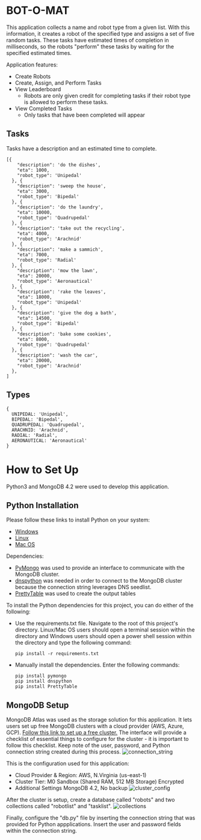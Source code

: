 # BOT-O-MAT
This application collects a name and robot type from a given list. With this information, it creates a robot of the specified type and assigns a set of five random tasks. These tasks have estimated times of completion in milliseconds, so the robots "perform" these tasks by waiting for the specified estimated times.

Application features:
  - Create Robots
  - Create, Assign, and Perform Tasks
  - View Leaderboard
    - Robots are only given credit for completing tasks if their robot type is allowed to perform these tasks.
  - View Completed Tasks
    - Only tasks that have been completed will appear

## Tasks
Tasks have a description and an estimated time to complete.

```
[{
    "description": 'do the dishes',
    "eta": 1000,
    "robot_type": 'Unipedal'
  }, {
    "description": 'sweep the house',
    "eta": 3000,
    "robot_type": 'Bipedal'
  }, {
    "description": 'do the laundry',
    "eta": 10000,
    "robot_type": 'Quadrupedal'
  }, {
    "description": 'take out the recycling',
    "eta": 4000,
    "robot_type": 'Arachnid'
  }, {
    "description": 'make a sammich',
    "eta": 7000,
    "robot_type": 'Radial'
  }, {
    "description": 'mow the lawn',
    "eta": 20000,
    "robot_type": 'Aeronautical'
  }, {
    "description": 'rake the leaves',
    "eta": 18000,
    "robot_type": 'Unipedal'
  }, {
    "description": 'give the dog a bath',
    "eta": 14500, 
    "robot_type": 'Bipedal'
  }, {
    "description": 'bake some cookies',
    "eta": 8000,
    "robot_type": 'Quadrupedal'
  }, {
    "description": 'wash the car',
    "eta": 20000,
    "robot_type": 'Arachnid'
  },
]
```

## Types
```
{ 
  UNIPEDAL: 'Unipedal',
  BIPEDAL: 'Bipedal',
  QUADRUPEDAL: 'Quadrupedal',
  ARACHNID: 'Arachnid',
  RADIAL: 'Radial',
  AERONAUTICAL: 'Aeronautical'
}
```

# How to Set Up
Python3 and MongoDB 4.2 were used to develop this application.

## Python Installation
Please follow these links to install Python on your system:
- [Windows](https://docs.python-guide.org/starting/install3/win/)
- [Linux](https://docs.python-guide.org/starting/install3/linux/)
- [Mac OS](https://docs.python-guide.org/starting/install3/osx/)

Dependencies:
- [PyMongo](https://api.mongodb.com/python/current/) was used to provide an interface to communicate with the MongoDB cluster.
- [dnspython](http://www.dnspython.org/) was needed in order to connect to the MongoDB cluster because the connection string leverages DNS seedlist.
- [PrettyTable](https://pypi.org/project/PrettyTable/) was used to create the output tables

To install the Python dependencies for this project, you can do either of the following:
- Use the requirements.txt file. Navigate to the root of this project's directory. Linux/Mac OS users should open a terminal session within the directory and Windows users should open a power shell session within the directory and type the following command:
  ```
  pip install -r requirements.txt
  ```
- Manually install the dependencies. Enter the following commands:
  ```
  pip install pymongo
  pip install dnspython
  pip install PrettyTable
  ```

## MongoDB Setup
MongoDB Atlas was used as the storage solution for this application. It lets users set up free MongoDB clusters with a cloud provider (AWS, Azure, GCP). [Follow this link to set up a free cluster.](https://docs.atlas.mongodb.com/getting-started/)
The interface will provide a checklist of essential things to configure for the cluster - it is important to follow this checklist. Keep note of the user, password, and Python connection string created during this process.
![connection_string](https://user-images.githubusercontent.com/12778610/72774154-27c96300-3bcf-11ea-84da-6f27d03772b5.JPG)

This is the configuration used for this application:
- Cloud Provider & Region: AWS, N.Virginia (us-east-1)
- Cluster Tier: M0 Sandbox (Shared RAM, 512 MB Storage) Encrypted
- Additional Settings MongoDB 4.2, No backup
![cluster_config](https://user-images.githubusercontent.com/12778610/72774124-154f2980-3bcf-11ea-8446-86c24eef1c3a.JPG)

After the cluster is setup, create a database called "robots" and two collections called "robotlist" and "tasklist".
![collections](https://user-images.githubusercontent.com/12778610/72774170-331c8e80-3bcf-11ea-99ae-ad9f77fc0a01.JPG)

Finally, configure the "db.py" file by inserting the connection string that was provided for Python appplications. Insert the user and password fields within the connection string.
